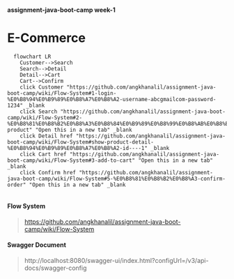#### assignment-java-boot-camp week-1 

# E-Commerce 
```mermaid
  flowchart LR
    Customer-->Search
    Search-->Detail
    Detail-->Cart
    Cart-->Confirm
    click Customer "https://github.com/angkhanalil/assignment-java-boot-camp/wiki/Flow-System#1-login-%E0%B8%94%E0%B9%89%E0%B8%A7%E0%B8%A2-username-abcgmailcom-password-1234" _blank
    click Search "https://github.com/angkhanalil/assignment-java-boot-camp/wiki/Flow-System#2-%E0%B8%81%E0%B8%B2%E0%B8%A3%E0%B8%84%E0%B9%89%E0%B8%99%E0%B8%AB%E0%B8%B2-product" "Open this in a new tab" _blank
    click Detail href "https://github.com/angkhanalil/assignment-java-boot-camp/wiki/Flow-System#show-product-detail-%E0%B8%94%E0%B9%89%E0%B8%A7%E0%B8%A2-id----1" _blank
    click Cart href "https://github.com/angkhanalil/assignment-java-boot-camp/wiki/Flow-System#3-add-to-cart" "Open this in a new tab" _blank
    click Confirm href "https://github.com/angkhanalil/assignment-java-boot-camp/wiki/Flow-System#5-%E0%B8%81%E0%B8%B2%E0%B8%A3-confirm-order" "Open this in a new tab" _blank
    
```
#### Flow System

> https://github.com/angkhanalil/assignment-java-boot-camp/wiki/Flow-System

#### Swagger Document
> http://localhost:8080/swagger-ui/index.html?configUrl=/v3/api-docs/swagger-config

